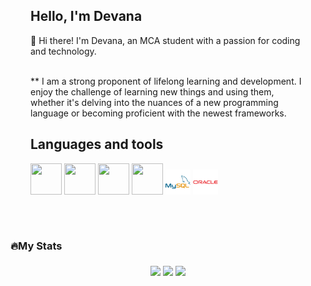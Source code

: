 <div style="padding: 2rem">
    <h2>
        Hello, I'm Devana <br />
    </h2>
    <p>
        👋 Hi there! I'm Devana, an MCA student with a passion for coding
        and technology.<br />
        <br />
    
** I am a strong proponent of lifelong learning and development. I enjoy the challenge of learning new things and using them, whether it's delving into the nuances of a new programming language or becoming proficient with the newest frameworks.
    </p>
    <h2>Languages and tools</h2>
    <div>
        <img
            src="https://cdn.jsdelivr.net/gh/devicons/devicon@latest/icons/java/java-original-wordmark.svg"
            width="50"
            height="50"
        />
        <img
            src="https://cdn.jsdelivr.net/gh/devicons/devicon@latest/icons/c/c-original.svg"
            width="50"
            height="50"
        />
        <img
            src="https://cdn.jsdelivr.net/gh/devicons/devicon@latest/icons/cplusplus/cplusplus-original.svg"
            width="50"
            height="50"
        />
        <img
            src="https://cdn.jsdelivr.net/gh/devicons/devicon@latest/icons/php/php-original.svg"
            width="50"
            height="50"
        />
      <img src="https://raw.githubusercontent.com/devicons/devicon/master/icons/mysql/mysql-original-wordmark.svg" alt="mysql" width="40" height="40"/> 
      <img src="https://raw.githubusercontent.com/devicons/devicon/master/icons/oracle/oracle-original.svg" alt="oracle" width="40" height="40"/>
    </div>
</div>


<h3 align="left">🔥My Stats</h3>

###
<div align="center">
    
![](https://github-readme-stats.vercel.app/api?username=devanarose&theme=radical&hide_border=false&include_all_commits=false&count_private=false)
![](https://github-readme-stats.vercel.app/api/top-langs/?username=devanarose&theme=radical&hide_border=false&include_all_commits=false&count_private=false&layout=compact)
![](https://github-readme-streak-stats.herokuapp.com/?user=devanarose&theme=radical&hide_border=false)
</div>



